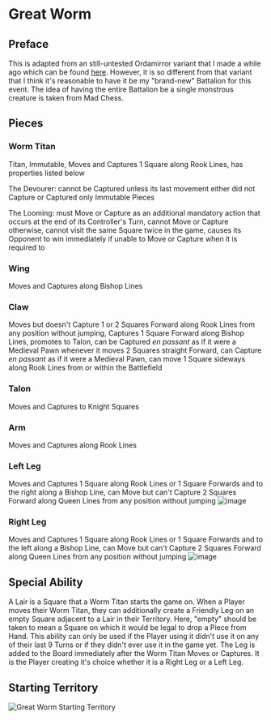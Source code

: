 # Great Worm
## Preface
This is adapted from an still-untested Ordamirror variant that I made a while ago which can be found [here]([url](https://praseodymiumspike.neocities.org/Snake_in_Ordamirror)). However, it is so different from that variant that I think it's reasonable to have it be my "brand-new" Battalion for this event. The idea of having the entire Battalion be a single monstrous creature is taken from Mad Chess.
## Pieces
### Worm Titan
Titan, Immutable, Moves and Captures 1 Square along Rook Lines, has properties listed below

The Devourer: cannot be Captured unless its last movement either did not Capture or Captured only Immutable Pieces

The Looming: must Move or Capture as an additional mandatory action that occurs at the end of its Controller's Turn, cannot Move or Capture otherwise, cannot visit the same Square twice in the game, causes its Opponent to win immediately if unable to Move or Capture when it is required to
### Wing
Moves and Captures along Bishop Lines
### Claw
Moves but doesn't Capture 1 or 2 Squares Forward along Rook Lines from any position without jumping, Captures 1 Square Forward along Bishop Lines, promotes to Talon, can be Captured *en passant* as if it were a Medieval Pawn whenever it moves 2 Squares straight Forward, can Capture *en passant* as if it were a Medieval Pawn, can move 1 Square sideways along Rook Lines from or within the Battlefield
### Talon
Moves and Captures to Knight Squares
### Arm
Moves and Captures along Rook Lines
### Left Leg
Moves and Captures 1 Square along Rook Lines or 1 Square Forwards and to the right along a Bishop Line, can Move but can't Capture 2 Squares Forward along Queen Lines from any position without jumping
![image](https://github.com/user-attachments/assets/d6fa975b-b610-40ed-826c-5db2d04714c3)
### Right Leg
Moves and Captures 1 Square along Rook Lines or 1 Square Forwards and to the left along a Bishop Line, can Move but can't Capture 2 Squares Forward along Queen Lines from any position without jumping
![image](https://github.com/user-attachments/assets/50eda18b-594b-40c0-b10c-57aa0d567108)
## Special Ability
A Lair is a Square that a Worm Titan starts the game on. When a Player moves their Worm Titan, they can additionally create a Friendly Leg on an empty Square adjacent to a Lair in their Territory. Here, "empty" should be taken to mean a Square on which it would be legal to drop a Piece from Hand. This ability can only be used if the Player using it didn't use it on any of their last 9 Turns or if they didn't ever use it in the game yet. The Leg is added to the Board immediately after the Worm Titan Moves or Captures. It is the Player creating it's choice whether it is a Right Leg or a Left Leg.
## Starting Territory
![Great Worm Starting Territory](https://github.com/user-attachments/assets/2e30268b-fd78-401d-a76a-f3a2fe1c3e77)
